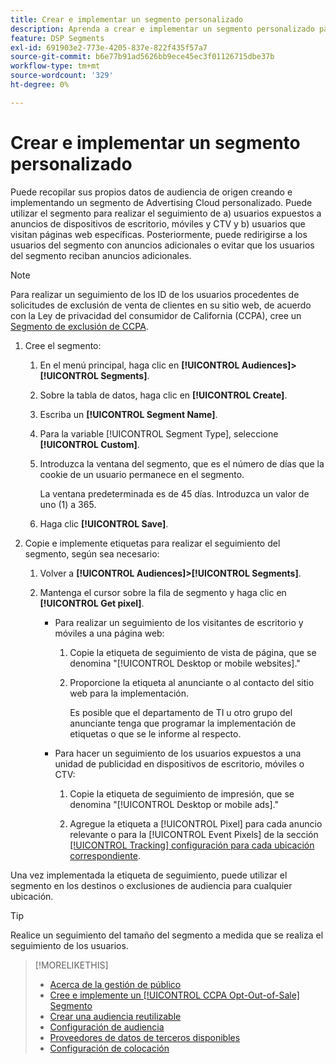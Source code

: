 ```yaml
---
title: Crear e implementar un segmento personalizado
description: Aprenda a crear e implementar un segmento personalizado para rastrear a los usuarios expuestos a publicidades o usuarios que visitan sus páginas web.
feature: DSP Segments
exl-id: 691903e2-773e-4205-837e-822f435f57a7
source-git-commit: b6e77b91ad5626bb9ece45ec3f01126715dbe37b
workflow-type: tm+mt
source-wordcount: '329'
ht-degree: 0%

---
```


# Crear e implementar un segmento personalizado

Puede recopilar sus propios datos de audiencia de origen creando e implementando un segmento de Advertising Cloud personalizado. Puede utilizar el segmento para realizar el seguimiento de a) usuarios expuestos a anuncios de dispositivos de escritorio, móviles y CTV y b) usuarios que visitan páginas web específicas. Posteriormente, puede redirigirse a los usuarios del segmento con anuncios adicionales o evitar que los usuarios del segmento reciban anuncios adicionales.

>[!NOTE]
>
>Para realizar un seguimiento de los ID de los usuarios procedentes de solicitudes de exclusión de venta de clientes en su sitio web, de acuerdo con la Ley de privacidad del consumidor de California (CCPA), cree un [Segmento de exclusión de CCPA](ccpa-opt-out-segment-create.md).

1. Cree el segmento:

   1. En el menú principal, haga clic en **[!UICONTROL Audiences]>[!UICONTROL Segments]**.

   1. Sobre la tabla de datos, haga clic en **[!UICONTROL Create]**.

   1. Escriba un **[!UICONTROL Segment Name]**.

   1. Para la variable [!UICONTROL Segment Type], seleccione **[!UICONTROL Custom]**.

   1. Introduzca la ventana del segmento, que es el número de días que la cookie de un usuario permanece en el segmento.

      La ventana predeterminada es de 45 días. Introduzca un valor de uno (1) a 365.

   1. Haga clic **[!UICONTROL Save]**.

1. Copie e implemente etiquetas para realizar el seguimiento del segmento, según sea necesario:

   1. Volver a **[!UICONTROL Audiences]>[!UICONTROL Segments]**.

   2. Mantenga el cursor sobre la fila de segmento y haga clic en **[!UICONTROL Get pixel]**.

      * Para realizar un seguimiento de los visitantes de escritorio y móviles a una página web:

         1. Copie la etiqueta de seguimiento de vista de página, que se denomina &quot;[!UICONTROL Desktop or mobile websites].&quot;

         1. Proporcione la etiqueta al anunciante o al contacto del sitio web para la implementación.

            Es posible que el departamento de TI u otro grupo del anunciante tenga que programar la implementación de etiquetas o que se le informe al respecto.
      * Para hacer un seguimiento de los usuarios expuestos a una unidad de publicidad en dispositivos de escritorio, móviles o CTV:

         1. Copie la etiqueta de seguimiento de impresión, que se denomina &quot;[!UICONTROL Desktop or mobile ads].&quot;

         1. Agregue la etiqueta a [!UICONTROL Pixel] para cada anuncio relevante o para la [!UICONTROL Event Pixels] de la sección [[!UICONTROL Tracking] configuración para cada ubicación correspondiente](/help/dsp/campaign-management/placements/placement-settings.html#placement-tracking).


Una vez implementada la etiqueta de seguimiento, puede utilizar el segmento en los destinos o exclusiones de audiencia para cualquier ubicación.

>[!TIP]
>
>Realice un seguimiento del tamaño del segmento a medida que se realiza el seguimiento de los usuarios.

>[!MORELIKETHIS]
>
>* [Acerca de la gestión de público](audience-about.md)
>* [Cree e implemente un [!UICONTROL CCPA Opt-Out-of-Sale] Segmento](ccpa-opt-out-segment-create.md)
>* [Crear una audiencia reutilizable](reusable-audience-create.md)
>* [Configuración de audiencia](audience-settings.md)
>* [Proveedores de datos de terceros disponibles](third-party-data-providers.md)
>* [Configuración de colocación](/help/dsp/campaign-management/placements/placement-settings.md)

<!-- I'll add x-ref to ad settings later.-->
